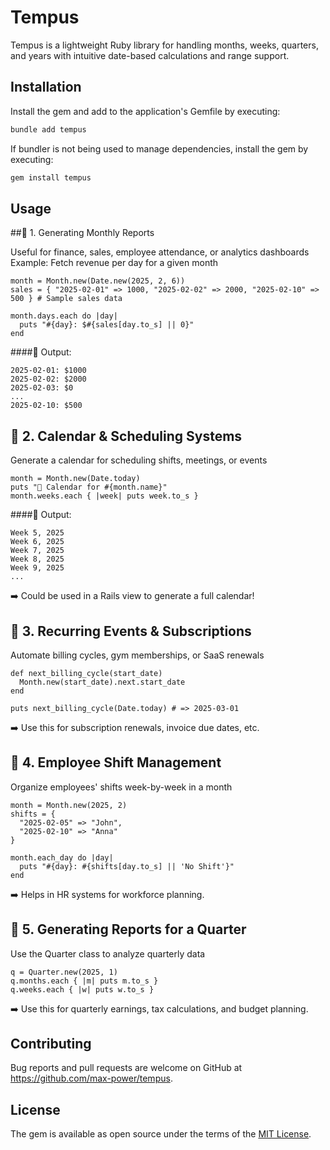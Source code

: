 # Tempus

Tempus is a lightweight Ruby library for handling months, weeks, quarters, and years with intuitive date-based calculations and range support.

## Installation

Install the gem and add to the application's Gemfile by executing:

```bash
bundle add tempus
```

If bundler is not being used to manage dependencies, install the gem by executing:

```bash
gem install tempus
```

## Usage

##🔹 1. Generating Monthly Reports

Useful for finance, sales, employee attendance, or analytics dashboards
Example: Fetch revenue per day for a given month

```
month = Month.new(Date.new(2025, 2, 6))
sales = { "2025-02-01" => 1000, "2025-02-02" => 2000, "2025-02-10" => 500 } # Sample sales data

month.days.each do |day|
  puts "#{day}: $#{sales[day.to_s] || 0}"
end
```

####📌 Output:
```
2025-02-01: $1000  
2025-02-02: $2000  
2025-02-03: $0  
...
2025-02-10: $500  
```

## 🔹 2. Calendar & Scheduling Systems

Generate a calendar for scheduling shifts, meetings, or events

```
month = Month.new(Date.today)
puts "📅 Calendar for #{month.name}"
month.weeks.each { |week| puts week.to_s }
```

####📌 Output:
```
Week 5, 2025
Week 6, 2025
Week 7, 2025
Week 8, 2025
Week 9, 2025
...
```

➡️ Could be used in a Rails view to generate a full calendar!

## 🔹 3. Recurring Events & Subscriptions

Automate billing cycles, gym memberships, or SaaS renewals

```
def next_billing_cycle(start_date)
  Month.new(start_date).next.start_date
end

puts next_billing_cycle(Date.today) # => 2025-03-01
```

➡️ Use this for subscription renewals, invoice due dates, etc.

## 🔹 4. Employee Shift Management

Organize employees' shifts week-by-week in a month

```
month = Month.new(2025, 2)
shifts = {
  "2025-02-05" => "John",
  "2025-02-10" => "Anna"
}

month.each_day do |day|
  puts "#{day}: #{shifts[day.to_s] || 'No Shift'}"
end
```

➡️ Helps in HR systems for workforce planning.


## 🔹 5. Generating Reports for a Quarter

Use the Quarter class to analyze quarterly data

```
q = Quarter.new(2025, 1)
q.months.each { |m| puts m.to_s }
q.weeks.each { |w| puts w.to_s }
```

➡️ Use this for quarterly earnings, tax calculations, and budget planning.


## Contributing

Bug reports and pull requests are welcome on GitHub at https://github.com/max-power/tempus.

## License

The gem is available as open source under the terms of the [MIT License](https://opensource.org/licenses/MIT).




